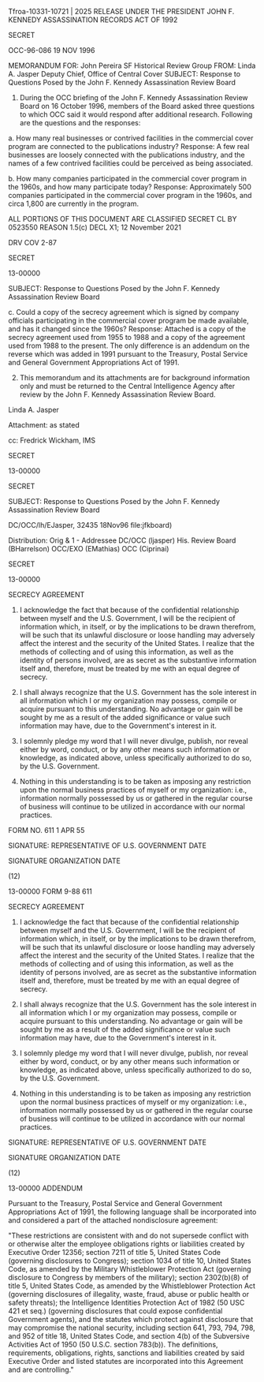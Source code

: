 Tfroa-10331-10721 | 2025 RELEASE UNDER THE PRESIDENT JOHN F. KENNEDY ASSASSINATION RECORDS ACT OF 1992

SECRET

OCC-96-086
19 NOV 1996

MEMORANDUM FOR: John Pereira
SF Historical Review Group
FROM: Linda A. Jasper
Deputy Chief, Office of Central Cover
SUBJECT: Response to Questions Posed by the John F. Kennedy Assassination Review Board

1. During the OCC briefing of the John F. Kennedy Assassination Review Board on 16 October 1996, members of the Board asked three questions to which OCC said it would respond after additional research. Following are the questions and the responses:

a. How many real businesses or contrived facilities in the commercial cover program are connected to the publications industry? Response: A few real businesses are loosely connected with the publications industry, and the names of a few contrived facilities could be perceived as being associated.

b. How many companies participated in the commercial cover program in the 1960s, and how many participate today? Response: Approximately 500 companies participated in the commercial cover program in the 1960s, and circa 1,800 are currently in the program.

ALL PORTIONS OF THIS DOCUMENT ARE CLASSIFIED SECRET CL BY 0523550 REASON 1.5(c) DECL X1; 12 November 2021

DRV COV 2-87

SECRET

13-00000

SUBJECT: Response to Questions Posed by the John F. Kennedy Assassination Review Board

c. Could a copy of the secrecy agreement which is signed by company officials participating in the commercial cover program be made available, and has it changed since the 1960s? Response: Attached is a copy of the secrecy agreement used from 1955 to 1988 and a copy of the agreement used from 1988 to the present. The only difference is an addendum on the reverse which was added in 1991 pursuant to the Treasury, Postal Service and General Government Appropriations Act of 1991.

2. This memorandum and its attachments are for background information only and must be returned to the Central Intelligence Agency after review by the John F. Kennedy Assassination Review Board.

Linda A. Jasper

Attachment: as stated

cc: Fredrick Wickham, IMS

SECRET

13-00000

SECRET

SUBJECT: Response to Questions Posed by the John F. Kennedy Assassination Review Board

DC/OCC/lh/EJasper, 32435 18Nov96 file:jfkboard)

Distribution:
Orig & 1 - Addressee
DC/OCC (ljasper)
His. Review Board (BHarrelson)
OCC/EXO (EMathias)
OCC (Ciprinai)

SECRET

13-00000

SECRECY AGREEMENT

1. I acknowledge the fact that because of the confidential relationship between myself and the U.S. Government, I will be the recipient of information which, in itself, or by the implications to be drawn therefrom, will be such that its unlawful disclosure or loose handling may adversely affect the interest and the security of the United States. I realize that the methods of collecting and of using this information, as well as the identity of persons involved, are as secret as the substantive information itself and, therefore, must be treated by me with an equal degree of secrecy.

2. I shall always recognize that the U.S. Government has the sole interest in all information which I or my organization may possess, compile or acquire pursuant to this understanding. No advantage or gain will be sought by me as a result of the added significance or value such information may have, due to the Government's interest in it.

3. I solemnly pledge my word that I will never divulge, publish, nor reveal either by word, conduct, or by any other means such information or knowledge, as indicated above, unless specifically authorized to do so, by the U.S. Government.

4. Nothing in this understanding is to be taken as imposing any restriction upon the normal business practices of myself or my organization: i.e., information normally possessed by us or gathered in the regular course of business will continue to be utilized in accordance with our normal practices.

FORM NO. 611
1 APR 55

SIGNATURE:
REPRESENTATIVE OF U.S. GOVERNMENT
DATE

SIGNATURE
ORGANIZATION
DATE

(12)

13-00000
FORM 9-88 611

SECRECY AGREEMENT

1. I acknowledge the fact that because of the confidential relationship between myself and the U.S. Government, I will be the recipient of information which, in itself, or by the implications to be drawn therefrom, will be such that its unlawful disclosure or loose handling may adversely affect the interest and the security of the United States. I realize that the methods of collecting and of using this information, as well as the identity of persons involved, are as secret as the substantive information itself and, therefore, must be treated by me with an equal degree of secrecy.

2. I shall always recognize that the U.S. Government has the sole interest in all information which I or my organization may possess, compile or acquire pursuant to this understanding. No advantage or gain will be sought by me as a result of the added significance or value such information may have, due to the Government's interest in it.

3. I solemnly pledge my word that I will never divulge, publish, nor reveal either by word, conduct, or by any other means such information or knowledge, as indicated above, unless specifically authorized to do so, by the U.S. Government.

4. Nothing in this understanding is to be taken as imposing any restriction upon the normal business practices of myself or my organization: i.e., information normally possessed by us or gathered in the regular course of business will continue to be utilized in accordance with our normal practices.

SIGNATURE:
REPRESENTATIVE OF U.S. GOVERNMENT
DATE

SIGNATURE
ORGANIZATION
DATE

(12)

13-00000
ADDENDUM

Pursuant to the Treasury, Postal Service and General Government Appropriations Act of 1991, the following language shall be incorporated into and considered a part of the attached nondisclosure agreement:

"These restrictions are consistent with and do not supersede conflict with or otherwise alter the employee obligations rights or liabilities created by Executive Order 12356; section 7211 of title 5, United States Code (governing disclosures to Congress); section 1034 of title 10, United States Code, as amended by the Military Whistleblower Protection Act (governing disclosure to Congress by members of the military); section 2302(b)(8) of title 5, United States Code, as amended by the Whistleblower Protection Act (governing disclosures of illegality, waste, fraud, abuse or public health or safety threats); the Intelligence Identities Protection Act of 1982 (50 USC 421 et seq.) (governing disclosures that could expose confidential Government agents), and the statutes which protect against disclosure that may compromise the national security, including section 641, 793, 794, 798, and 952 of title 18, United States Code, and section 4(b) of the Subversive Activities Act of 1950 (50 U.S.C. section 783(b)). The definitions, requirements, obligations, rights, sanctions and liabilities created by said Executive Order and listed statutes are incorporated into this Agreement and are controlling."
